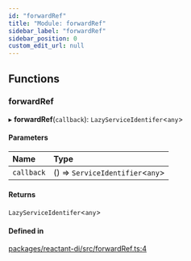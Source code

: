 ```yaml
---
id: "forwardRef"
title: "Module: forwardRef"
sidebar_label: "forwardRef"
sidebar_position: 0
custom_edit_url: null
---
```


## Functions

### forwardRef

▸ **forwardRef**(`callback`): `LazyServiceIdentifer`<`any`\>

#### Parameters

| Name | Type |
| :------ | :------ |
| `callback` | () => `ServiceIdentifier`<`any`\> |

#### Returns

`LazyServiceIdentifer`<`any`\>

#### Defined in

[packages/reactant-di/src/forwardRef.ts:4](https://github.com/unadlib/reactant/blob/3607db05/packages/reactant-di/src/forwardRef.ts#L4)
